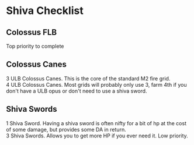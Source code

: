 # Shiva Checklist
## Colossus FLB
Top priority to complete

## Colossus Canes
3 ULB Colossus Canes. This is the core of the standard M2 fire grid.  
4 ULB Colossus Canes. Most grids will probably only use 3, farm 4th if you don't have a ULB opus or don't need to use a shiva sword.  

## Shiva Swords
1 Shiva Sword. Having a shiva sword is often nifty for a bit of hp at the cost of some damage, but provides some DA in return.  
3 Shiva Swords. Allows you to get more HP if you ever need it. Low priority.  
